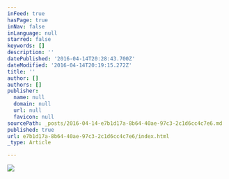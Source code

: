 ```yaml
---
inFeed: true
hasPage: true
inNav: false
inLanguage: null
starred: false
keywords: []
description: ''
datePublished: '2016-04-14T20:28:43.700Z'
dateModified: '2016-04-14T20:19:15.272Z'
title: ''
author: []
authors: []
publisher:
  name: null
  domain: null
  url: null
  favicon: null
sourcePath: _posts/2016-04-14-e7b1d17a-8b64-40ae-97c3-2c1d6cc4c7e6.md
published: true
url: e7b1d17a-8b64-40ae-97c3-2c1d6cc4c7e6/index.html
_type: Article

---
```

![](https://the-grid-user-content.s3-us-west-2.amazonaws.com/3019812e-ddc1-4afd-a83e-8c8bc9e6aa49.jpg)